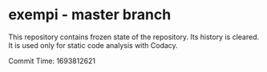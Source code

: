 # exempi - master branch

This repository contains frozen state of the repository.
Its history is cleared. It is used only for static code
analysis with Codacy.

Commit Time: 1693812621